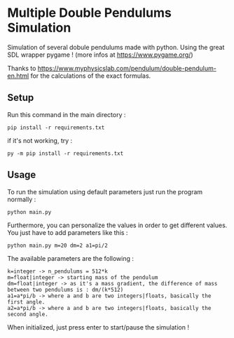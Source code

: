 # Multiple Double Pendulums Simulation

Simulation of several dobule pendulums made with python.
Using the great SDL wrapper pygame ! (more infos at https://www.pygame.org/)

Thanks to https://www.myphysicslab.com/pendulum/double-pendulum-en.html for the calculations of the exact formulas.

## Setup

Run this command in the main directory :
```
pip install -r requirements.txt
```
if it's not working, try :
```
py -m pip install -r requirements.txt
```

## Usage

To run the simulation using default parameters just run the program normally :
```
python main.py
```

Furthermore, you can personalize the values in order to get different values.
You just have to add parameters like this :
```
python main.py m=20 dm=2 a1=pi/2
```

The available parameters are the following :
```
k=integer -> n_pendulums = 512*k
m=float|integer -> starting mass of the pendulum
dm=float|integer -> as it's a mass gradient, the difference of mass between two pendulums is : dm/(k*512)
a1=a*pi/b -> where a and b are two integers|floats, basically the first angle.
a2=a*pi/b -> where a and b are two integers|floats, basically the second angle.
```
When initialized, just press enter to start/pause the simulation !
